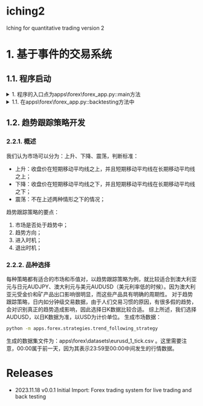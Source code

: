 # iching2
Iching for quantitative trading version 2

# 1. 基于事件的交易系统
## 1.1. 程序启动
<details><summary>1. 程序的入口点为apps\forex\forex_app.py::main方法</summary>
会调用backtesting方法
</details>
<details><summary>1.1. 在apps\forex\forex_app.py::backtesting方法中</summary>
    <details><summary>1.1.1. 启动独立线程apps\forex\exchs\lmax_bar_repo.py::LmaxBarRepo.connect</summary>
    <ol>
    <li>从文件中读入Bar数据，将当前条写入ForexRepository.bars_queue，提供行情数据；</li>
<li>将下一条写入ForexRepository.next_bars_queue中，订单执行时用于估计订单的执行价；</li>
</ol>
在apps\forex\forex_repository.py::ForexRepository中维护三个事件：
<ol>
  <li>Bar事件：接收到Bar数据时执行，激活Trade事件，然后处于等待状态，直到本条Bar行情经过策略和订单（如果有）执行后，重新激活，取下一条Bar数据；</li>
  <li>Trade事件：接收到Bar数据后触发，调用策略模块产生订单，激活Order事件，置于等待状态；</li>
  <li>Order事件：执行订单逻辑，然后激活Bar事件，自己进入等待状态；</li>
</ol>
    </details>
    <details><summary>1.1.2. 启动独立线程apps\forex\trade_engine.py::TradeEngine.execute</summary>
    从apps\forex\forex_repository.py::ForexRepository.bars_queue中读取Bar行情，调用策略模块执行。产生市价买入或卖出的订单。
    清空Trade事件，激活Order事件，使Trade事件处于等待状态。
    </details>
    <details><summary>1.1.3. 启动独立线程apps\forex\order_engine.py::OrderEngine.processOrdersBackTesting</summary>
    从apps\forex\forex_repository.py::ForexRepository.next_bars_queue读出下一条bar数据，将其中的Close价格，加上一个指定值作为买入价，减去一个指定值作为卖出价。<br />
    根据Bar数据构造买n或卖n的Tick数据。<br />
    调用broker执行订单，并对用户的仓位和现金进行相应的修改。
    </details>
</details>

## 1.2. 趋势跟踪策略开发
### 2.2.1. 概述
我们认为市场可以分为：上升、下降、震荡，判断标准：
* 上升：收盘价在短期移动平均线之上，并且短期移动平均线在长期移动平均线之上；
* 下降：收盘价在短期移动平均线之下，并且短期移动平均线在长期移动平均线之下；
* 震荡：不在上述两种情形之下的情况；

趋势跟踪策略的要点：
1. 市场是否处于趋势中；
2. 趋势方向；
3. 进入时机；
4. 退出时机；

### 2.2.2. 品种选择
每种策略都有适合的市场和币值对，以趋势跟踪策略为例，就比较适合到澳大利亚元与日元AUDJPY、澳大利元与美元AUDUSD（美元利率低的时候）。因为澳大利亚元受金价和矿产品出口影响很明显，而这些产品具有明确的周期性。
对于趋势跟踪策略，日内如分钟级交易数据，由于人们交易习惯的原因，有很多假的趋势，会对识别真正的趋势造成影响，因此选择日K数据比较合适。
综上所述，我们选择AUDUSD，以日K数据为准，以USD为计价单位。
生成市场数据：
```bash
python -m apps.forex.strategies.trend_following_strategy
```
生成的数据集文件为：apps\forex\datasets\eurusd_1_tick.csv 。这里需要注意，00:00属于前一天，因为其表示23:59至00:00中间发生的行情数据。

# Releases
* 2023.11.18 v0.0.1 Initial Import: Forex trading system for live trading and back testing
